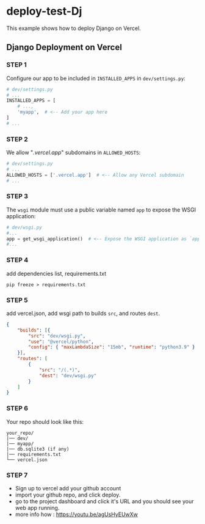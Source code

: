 # deploy-test-Dj

This example shows how to deploy Django on Vercel.

## Django Deployment on Vercel

### STEP 1
Configure our app to be included in `INSTALLED_APPS` in `dev/settings.py`:

```python
# dev/settings.py
# ...
INSTALLED_APPS = [
    # ...,
    'myapp',  # <-- Add your app here
]
# ...
```

### STEP 2
We allow "*.vercel.app*" subdomains in `ALLOWED_HOSTS`:

```python
# dev/settings.py
# ...
ALLOWED_HOSTS = ['.vercel.app']  # <-- Allow any Vercel subdomain
# ...
```

### STEP 3
The `wsgi` module must use a public variable named `app` to expose the WSGI application:

```python
# dev/wsgi.py
#...
app = get_wsgi_application()  # <-- Expose the WSGI application as `app`
#...
```

### STEP 4
add dependencies list, requirements.txt

```terminal
pip freeze > requirements.txt
```

### STEP 5
add vercel.json, add wsgi path to builds `src`, and routes `dest`.

```json
{
    "builds": [{
        "src": "dev/wsgi.py",
        "use": "@vercel/python",
        "config": { "maxLambdaSize": "15mb", "runtime": "python3.9" }
    }],
    "routes": [
        {
            "src": "/(.*)",
            "dest": "dev/wsgi.py"
        }
    ]
}
```

### STEP 6
Your repo should look like this:
```
your_repo/
|── dev/
|── myapp/
|── db.sqlite3 (if any)
|── requirements.txt
└── vercel.json
```

### STEP 7
- Sign up to vercel add your github account
- import your github repo, and click deploy.
- go to the project dashboard and click it's URL and you should see your web app running.
- more info how : https://youtu.be/agUsHyEUwXw